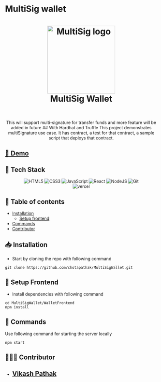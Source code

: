 # MultiSig wallet
<h1 align="center">
  <img alt="MultiSig logo" src="https://media.istockphoto.com/photos/crystal-ethereum-symbol-picture-id1395994251?k=20&m=1395994251&s=612x612&w=0&h=w-KJYyF2L4netG_Ued9I3ZY_sqFXOclTVxSsr4R6fA0=" width="224px"/><br/>
  MultiSig Wallet 
  <br/>
<br/>
</h1>

<p align='center'>
This will support multi-signature for transfer funds 
and more feature will be added in future
## With Hardhat and Truffle
This project demonstrates multiSignature use case. It has contract, a test for that contract, a sample script that deploys that contract. 
</p>


##  [🐳 Demo]()

## 🔧 Tech Stack 
<p align="center">

<img src="https://img.shields.io/badge/HTML5-E34F26?style=for-the-badge&logo=html5&logoColor=white" alt="HTML5"/>
<img src="https://img.shields.io/badge/CSS3-1572B6?style=for-the-badge&logo=css3&logoColor=white" alt="CSS3"/>
<img src="https://img.shields.io/badge/JavaScript-323330?style=for-the-badge&logo=javascript&logoColor=F7DF1E" alt="JavaScript"/>
<img src="https://img.shields.io/badge/React-20232A?style=for-the-badge&logo=react&logoColor=61DAFB" alt="React"/>
<img src="https://img.shields.io/badge/NodeJS-3F6E1F?style=for-the-badge&logo=nodejs&logoColor=white" alt="NodeJS"/>
<img src="https://img.shields.io/badge/Git-E34F26?style=for-the-badge&logo=git-square&logoColor=white" alt="Git"/>
<br/>

<img src="https://img.shields.io/badge/Vercel-000000?style=for-the-badge&logo=vercel&logoColor=white" alt="vercel"/>
</p>


## 📃 Table of contents
- [Installation](#installation)
    - [Setup frontend](#setup-frontend)
- [Commands](#⚙-commands)
- [Contributor](#👨🏻‍💻-contributor)

## 📥 Installation
- Start by cloning the repo with following command
```
git clone https://github.com/chotapathak/MultiSigWallet.git
```

## 🔗 Setup Frontend
- Install dependencies with following command
```
cd MultiSigWallet/WalletFrontend
npm install
```

## 🤖 Commands
Use following command for starting the server locally
```
npm start
```

## 👨🏻‍💻 Contributor
- ## [Vikash Pathak](https://www.linkedin.com/in/vikash-pathak-298a01183/?originalSubdomain=in)




